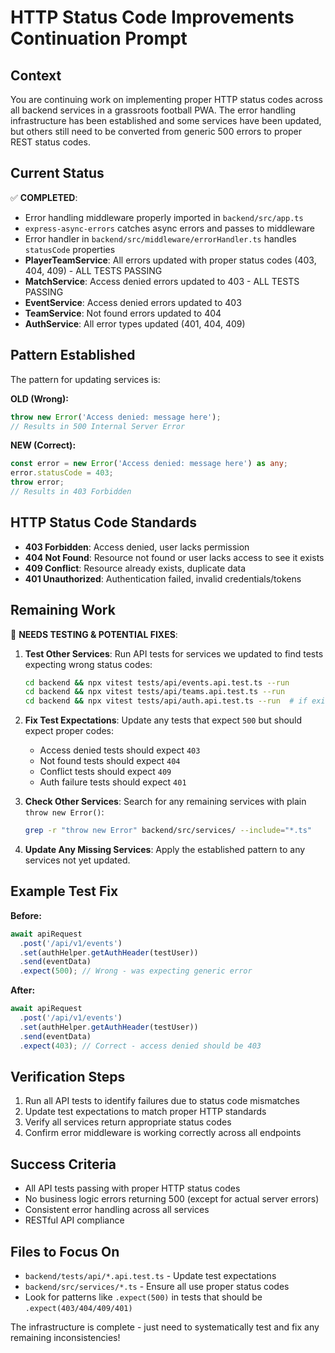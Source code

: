 # HTTP Status Code Improvements Continuation Prompt

## Context
You are continuing work on implementing proper HTTP status codes across all backend services in a grassroots football PWA. The error handling infrastructure has been established and some services have been updated, but others still need to be converted from generic 500 errors to proper REST status codes.

## Current Status
✅ **COMPLETED**:
- Error handling middleware properly imported in `backend/src/app.ts`
- `express-async-errors` catches async errors and passes to middleware
- Error handler in `backend/src/middleware/errorHandler.ts` handles `statusCode` properties
- **PlayerTeamService**: All errors updated with proper status codes (403, 404, 409) - ALL TESTS PASSING
- **MatchService**: Access denied errors updated to 403 - ALL TESTS PASSING
- **EventService**: Access denied errors updated to 403
- **TeamService**: Not found errors updated to 404
- **AuthService**: All error types updated (401, 404, 409)

## Pattern Established
The pattern for updating services is:

**OLD (Wrong):**
```typescript
throw new Error('Access denied: message here');
// Results in 500 Internal Server Error
```

**NEW (Correct):**
```typescript
const error = new Error('Access denied: message here') as any;
error.statusCode = 403;
throw error;
// Results in 403 Forbidden
```

## HTTP Status Code Standards
- **403 Forbidden**: Access denied, user lacks permission
- **404 Not Found**: Resource not found or user lacks access to see it exists
- **409 Conflict**: Resource already exists, duplicate data
- **401 Unauthorized**: Authentication failed, invalid credentials/tokens

## Remaining Work
🔄 **NEEDS TESTING & POTENTIAL FIXES**:

1. **Test Other Services**: Run API tests for services we updated to find tests expecting wrong status codes:
   ```bash
   cd backend && npx vitest tests/api/events.api.test.ts --run
   cd backend && npx vitest tests/api/teams.api.test.ts --run
   cd backend && npx vitest tests/api/auth.api.test.ts --run  # if exists
   ```

2. **Fix Test Expectations**: Update any tests that expect `500` but should expect proper codes:
   - Access denied tests should expect `403`
   - Not found tests should expect `404`
   - Conflict tests should expect `409`
   - Auth failure tests should expect `401`

3. **Check Other Services**: Search for any remaining services with plain `throw new Error()`:
   ```bash
   grep -r "throw new Error" backend/src/services/ --include="*.ts"
   ```

4. **Update Any Missing Services**: Apply the established pattern to any services not yet updated.

## Example Test Fix
**Before:**
```typescript
await apiRequest
  .post('/api/v1/events')
  .set(authHelper.getAuthHeader(testUser))
  .send(eventData)
  .expect(500); // Wrong - was expecting generic error
```

**After:**
```typescript
await apiRequest
  .post('/api/v1/events')
  .set(authHelper.getAuthHeader(testUser))
  .send(eventData)
  .expect(403); // Correct - access denied should be 403
```

## Verification Steps
1. Run all API tests to identify failures due to status code mismatches
2. Update test expectations to match proper HTTP standards
3. Verify all services return appropriate status codes
4. Confirm error middleware is working correctly across all endpoints

## Success Criteria
- All API tests passing with proper HTTP status codes
- No business logic errors returning 500 (except for actual server errors)
- Consistent error handling across all services
- RESTful API compliance

## Files to Focus On
- `backend/tests/api/*.api.test.ts` - Update test expectations
- `backend/src/services/*.ts` - Ensure all use proper status codes
- Look for patterns like `.expect(500)` in tests that should be `.expect(403/404/409/401)`

The infrastructure is complete - just need to systematically test and fix any remaining inconsistencies!